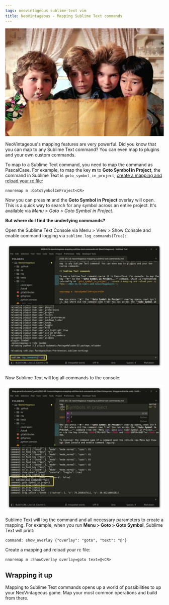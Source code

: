 ```yaml
---
tags: neovintageous sublime-text vim
title: NeoVintageous - Mapping Sublime Text commands
---
```


![The Goonies (1985)](/assets/2023-05-16-the-goonies-map.webp)

NeoVintageous's mapping features are very powerful. Did you know that you can map to any Sublime Text command? You can even map to plugins and your own custom commands.

To map to a Sublime Text command, you need to map the command as PascalCase. For example, to map the key **m** to **Goto Symbol in Project**, the command in Sublime Text is `goto_symbol_in_project`, [create a mapping and reload your rc file](/2022/11/21/vimrc-and-neovintageousrc/):

```vim
nnoremap m :GotoSymbolInProject<CR>
```

Now you can press **m** and the **Goto Symbol in Project** overlay will open. This is a quick way to search for any symbol across an entire project. It's available via *Menu &gt; Goto &gt; Goto Symbol in Project*.

**But where do I find the underlying commands?**

Open the Sublime Text Console via Menu &gt; View &gt; Show Console and enable command logging via `sublime.log_commands(True)`:

![Sublime Text Console logging](/assets/2023-05-16-enable-console-logging-1.webp)

Now Sublime Text will log all commands to the console:

![Sublime Text Console logging](/assets/2023-05-16-enable-console-logging-2.webp)


Sublime Text will log the command and all necessary parameters to create a mapping. For example, when you run **Menu &gt; Goto &gt; Goto Symbol**, Sublime Text will print:

```
command: show_overlay {"overlay": "goto", "text": "@"}
```

Create a mapping and reload your rc file:

```vim
nnoremap m :ShowOverlay overlay=goto text=@<CR>
```

## Wrapping it up

Mapping to Sublime Text commands opens up a world of possibilities to up your NeoVintageous game. Map your most common operations and build from there.

